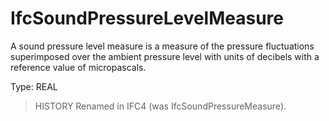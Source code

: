 # IfcSoundPressureLevelMeasure

A sound pressure level measure is a measure of the pressure fluctuations superimposed over the ambient pressure level with units of decibels with a reference value of micropascals.<!-- end of definition -->

Type: REAL

> HISTORY Renamed in IFC4 (was IfcSoundPressureMeasure).
